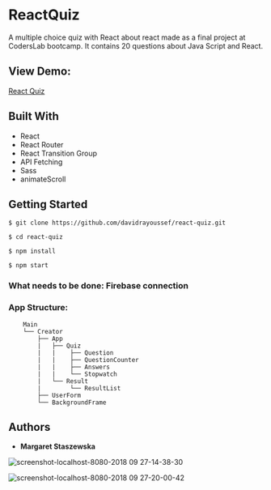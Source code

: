 # ReactQuiz
A multiple choice quiz with React about react made as a final project at CodersLab bootcamp.
It contains 20 questions about Java Script and React.

## View Demo:
[React Quiz](https://megfan.github.io)

## Built With

* React
* React Router
* React Transition Group
* API Fetching
* Sass
* animateScroll

## Getting Started

    $ git clone https://github.com/davidrayoussef/react-quiz.git
    
    $ cd react-quiz
    
    $ npm install
    
    $ npm start

### What needs to be done: Firebase connection

### App Structure:

        Main
        └── Creator
            ├── App
            |   ├── Quiz
            |   |    ├── Question
            |   |    ├── QuestionCounter
            |   |    ├── Answers
            |   |    └── Stopwatch
            |   └── Result
            |        └── ResultList
            ├── UserForm
            └── BackgroundFrame

## Authors

* **Margaret Staszewska**

![screenshot-localhost-8080-2018 09 27-14-38-30](https://user-images.githubusercontent.com/35031023/46164651-de912980-c28e-11e8-84f0-abfe8055b038.png)

![screenshot-localhost-8080-2018 09 27-20-00-42](https://user-images.githubusercontent.com/35031023/46165124-19e02800-c290-11e8-9ead-7014b6e6582b.png)